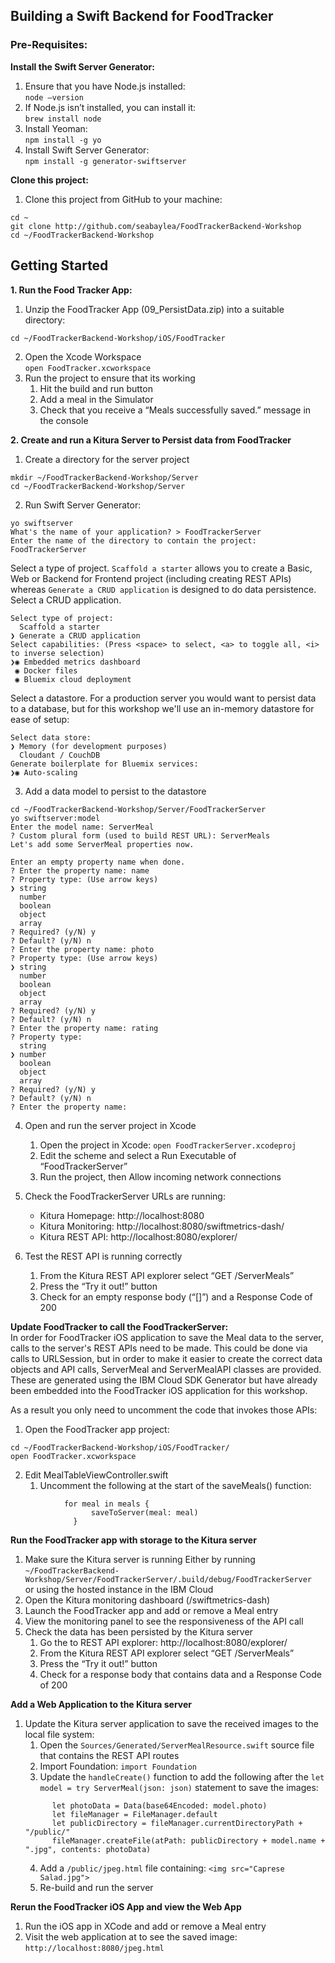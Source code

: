 ## Building a Swift Backend for FoodTracker

### Pre-Requisites:
**Install the Swift Server Generator:**  
1. Ensure that you have Node.js installed:  
`node —version` 
2. If Node.js isn’t installed, you can install it:  
`brew install node` 
3. Install Yeoman:  
`npm install -g yo` 
4. Install Swift Server Generator:  
`npm install -g generator-swiftserver`

**Clone this project:**  
1. Clone this project from GitHub to your machine:  
```
cd ~
git clone http://github.com/seabaylea/FoodTrackerBackend-Workshop
cd ~/FoodTrackerBackend-Workshop
```

## Getting Started
**1. Run the Food Tracker App:**  
1. Unzip the FoodTracker App (09_PersistData.zip) into a suitable directory:  
```
cd ~/FoodTrackerBackend-Workshop/iOS/FoodTracker
```
2. Open the Xcode Workspace  
`open FoodTracker.xcworkspace`
3. Run the project to ensure that its working
    1. Hit the build and run button
    2. Add a meal in the Simulator
    3. Check that you receive a “Meals successfully saved.” message in the console

**2. Create and run a Kitura Server to Persist data from FoodTracker**
1. Create a directory for the server project
```
mkdir ~/FoodTrackerBackend-Workshop/Server
cd ~/FoodTrackerBackend-Workshop/Server
```
2. Run Swift Server Generator:
```
yo swiftserver
What's the name of your application? > FoodTrackerServer
Enter the name of the directory to contain the project: FoodTrackerServer
```
Select a type of project. `Scaffold a starter` allows you to create a Basic, Web or Backend for Frontend project (including creating REST APIs) whereas `Generate a CRUD application` is designed to do data persistence. Select a CRUD application.
```
Select type of project: 
  Scaffold a starter 
❯ Generate a CRUD application
Select capabilities: (Press <space> to select, <a> to toggle all, <i> to inverse selection)
❯◉ Embedded metrics dashboard
 ◉ Docker files
 ◉ Bluemix cloud deployment
```
Select a datastore. For a production server you would want to persist data to a database, but for this workshop we'll use an in-memory datastore for ease of setup:  
```
Select data store: 
❯ Memory (for development purposes) 
  Cloudant / CouchDB
Generate boilerplate for Bluemix services: 
❯◉ Auto-scaling
```
3. Add a data model to persist to the datastore
```
cd ~/FoodTrackerBackend-Workshop/Server/FoodTrackerServer
yo swiftserver:model
Enter the model name: ServerMeal
? Custom plural form (used to build REST URL): ServerMeals
Let's add some ServerMeal properties now.

Enter an empty property name when done.
? Enter the property name: name
? Property type: (Use arrow keys)
❯ string 
  number 
  boolean 
  object 
  array
? Required? (y/N) y
? Default? (y/N) n
? Enter the property name: photo
? Property type: (Use arrow keys)
❯ string 
  number 
  boolean 
  object 
  array 
? Required? (y/N) y
? Default? (y/N) n
? Enter the property name: rating
? Property type: 
  string 
❯ number 
  boolean 
  object 
  array
? Required? (y/N) y
? Default? (y/N) n
? Enter the property name:
```
4. Open and run the server project in Xcode
    1. Open the project in Xcode:
`open FoodTrackerServer.xcodeproj`
    2. Edit the scheme and select a Run Executable of “FoodTrackerServer”
    3. Run the project, then Allow incoming network connections

5. Check the FoodTrackerServer URLs are running:
    * Kitura Homepage: http://localhost:8080
    * Kitura Monitoring: http://localhost:8080/swiftmetrics-dash/
    * Kitura REST API: http://localhost:8080/explorer/

6. Test the REST API is running correctly
    1. From the Kitura REST API explorer select “GET /ServerMeals”
    2. Press the “Try it out!” button
    3. Check for an empty response body (“[]”) and a Response Code of 200


**Update FoodTracker to call the FoodTrackerServer:**  
In order for FoodTracker iOS application to save the Meal data to the server, calls to the server's REST APIs need to be made. This could be done via calls to URLSession, but in order to make it easier to create the correct data objects and API calls, ServerMeal and ServerMealAPI classes are provided. These are generated using the IBM Cloud SDK Generator but have already been embedded into the FoodTracker iOS application for this workshop.  

As a result you only need to uncomment the code that invokes those APIs:

1. Open the FoodTracker app project:
```
cd ~/FoodTrackerBackend-Workshop/iOS/FoodTracker/
open FoodTracker.xcworkspace
```
2. Edit MealTableViewController.swift
    1. Uncomment the following at the start of the saveMeals() function:
```
            for meal in meals {
                  saveToServer(meal: meal)
              }
```


**Run the FoodTracker app with storage to the Kitura server**
1. Make sure the Kitura server is running
Either by running  
`~/FoodTrackerBackend-Workshop/Server/FoodTrackerServer/.build/debug/FoodTrackerServer`  
    or using the hosted instance in the IBM Cloud
2. Open the Kitura monitoring dashboard (/swiftmetrics-dash)
3. Launch the FoodTracker app and add or remove a Meal entry
4. View the monitoring panel to see the responsiveness of the API call
5. Check the data has been persisted by the Kitura server
    1. Go the to REST API explorer:    http://localhost:8080/explorer/
    2. From the Kitura REST API explorer select “GET /ServerMeals”
    3. Press the “Try it out!” button
    4. Check for a response body that contains data and a Response Code of 200

**Add a Web Application to the Kitura server**
1. Update the Kitura server application to save the received images to the local file system:
    1. Open the `Sources/Generated/ServerMealResource.swift` source file that contains the REST API routes
    2. Import Foundation:
    `import Foundation`
    3. Update the `handleCreate()` function to add the following after the `let model = try ServerMeal(json: json)` statement to save the images:
      ```
            let photoData = Data(base64Encoded: model.photo)
            let fileManager = FileManager.default
            let publicDirectory = fileManager.currentDirectoryPath + "/public/"
            fileManager.createFile(atPath: publicDirectory + model.name + ".jpg", contents: photoData)
      ```
    4. Add a `/public/jpeg.html` file containing: 
    `<img src="Caprese Salad.jpg">`
    5. Re-build and run the server
   
**Rerun the FoodTracker iOS App and view the Web App** 
1. Run the iOS app in XCode and add or remove a Meal entry
2. Visit the web application at to see the saved image:
`http://localhost:8080/jpeg.html`

